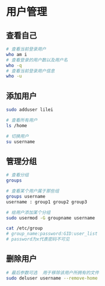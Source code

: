 # 用户管理

## 查看自己

```bash
# 查看当前登录用户
who am i
# 查看登录的用户数以及用户名
who -q
# 查看当前登录用户信息
who -u
```

## 添加用户

```bash
sudo adduser lilei

# 查看所有用户
ls /home

# 切换用户
su username
```

## 管理分组

```bash
# 查看分组
groups 

# 查看某个用户属于那些组
groups username
username : group1 group2 group3

# 给用户添加某个分组
sudo usermod -G groupname username

cat /etc/group
# group_name:password:GID:user_list
# password为x代表密码不可见
```

## 删除用户

```bash
# 最后参数可选  用于移除该用户所拥有的文件
sudo deluser username --remove-home
```

